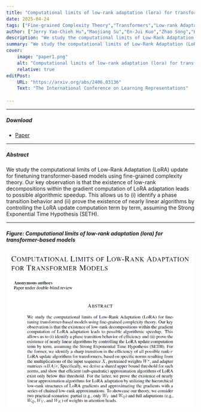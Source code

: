 ```yaml
---
title: "Computational limits of low-rank adaptation (lora) for transformer-based models" 
date: 2025-04-24
tags: ["Fine-grained Complexity Theory","Transformers","Low-rank Adaptation","Computational Limits"]
author: ["Jerry Yao-Chieh Hu","Maojiang Su","En-Jui Kuo","Zhao Song","Han Liu"]
description: "We study the computational limits of Low-Rank Adaptation (LoRA) update for finetuning transformer-based models using fine-grained complexity theory. Published in the The International Conference on Learning Representations, 2025." 
summary: "We study the computational limits of Low-Rank Adaptation (LoRA) update for finetuning transformer-based models using fine-grained complexity theory. " 
cover:
    image: "paper1.png"
    alt: "Computational limits of low-rank adaptation (lora) for transformer-based models"
    relative: true
editPost:
    URL: "https://arxiv.org/abs/2406.03136"
    Text: "The International Conference on Learning Representations"

---
```


---

##### Download

+ [Paper](theory_of_lora_iclr_2025.pdf)

---

##### Abstract

We study the computational limits of Low-Rank Adaptation (LoRA) update for finetuning transformer-based models using fine-grained complexity theory. Our key observation is that the existence of low-rank decompositions within the gradient computation of LoRA adaptation leads to possible algorithmic speedup. This allows us to (i) identify a phase transition behavior and (ii) prove the existence of nearly linear algorithms by controlling the LoRA update computation term by term, assuming the Strong Exponential Time Hypothesis (SETH).

---

##### Figure: Computational limits of low-rank adaptation (lora) for transformer-based models

![](paper1.png)
